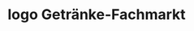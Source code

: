 ---
title: "logo Getränke-Fachmarkt"
url: /frankfurt-am-main/logo-getraenke-fachmarkt/
shop: Getränke
---